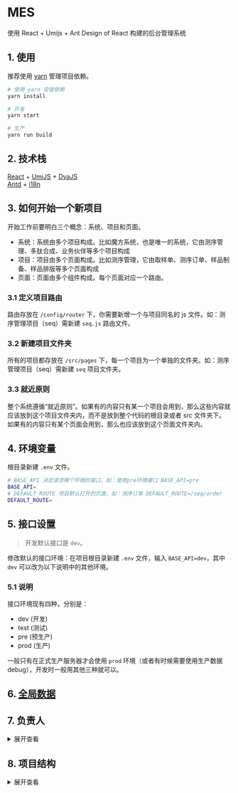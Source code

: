 # MES

使用 React + Umijs + Ant Design of React 构建的后台管理系统

## 1. 使用

推荐使用 [yarn](https://yarn.bootcss.com/) 管理项目依赖。

```bash
# 使用 yarn 安装依赖
yarn install

# 开发
yarn start

# 生产
yarn run build
```

## 2. 技术栈

[React](https://zh-hans.reactjs.org/) + [UmiJS](https://umijs.org/zh/) + [DvaJS](https://dvajs.com/)  
[Antd](https://ant.design/docs/react/introduce-cn) + [i18n](https://github.com/formatjs/react-intl)

## 3. 如何开始一个新项目

开始工作前要明白三个概念：系统、项目和页面。

- 系统：系统由多个项目构成。比如魔方系统，也是唯一的系统，它由测序管理、多肽合成、业务伙伴等多个项目构成
- 项目：项目由多个页面构成。比如测序管理，它由取样单、测序订单、样品制备、样品排版等多个页面构成
- 页面：页面由多个组件构成。每个页面对应一个路由。

### 3.1 定义项目路由

路由存放在 `/config/router` 下，你需要新增一个与项目同名的 js 文件。如：测序管理项目（seq）需新建 `seq.js` 路由文件。

### 3.2 新建项目文件夹

所有的项目都存放在 `/src/pages` 下，每一个项目为一个单独的文件夹。如：测序管理项目（seq）需新建 `seq` 项目文件夹。

### 3.3 就近原则

整个系统遵循“就近原则”。如果有的内容只有某一个项目会用到，那么这些内容就应该放到这个项目文件夹内，而不是放到整个代码的根目录或者 src 文件夹下。如果有的内容只有某个页面会用到，那么也应该放到这个页面文件夹内。

<!-- ## 3.4 命名规范

- `/src/models` 全局数据文件夹下文件命名，比如我负责测序模块（seq），那么你的全局数据文件必须命名为 `seq.js`，每一个大模块为一个文件。
- `/src/api` 接口文件夹下的文件命名，根据后台接口微服务命名，一个微服务为一个文件，多个不同的服务不要放到同一个文件内。比如 `basic` 服务，就是 `basic.js`。 -->

## 4. 环境变量
根目录新建 `.env` 文件。
```bash
# BASE_API 决定请求哪个环境的接口，如：使用pre环境接口 BASE_API=pre
BASE_API=
# DEFAULT_ROUTE 项目默认打开的页面，如：测序订单 DEFAULT_ROUTE=/seq/order
DEFAULT_ROUTE=
```

## 5. 接口设置

> 开发默认接口是 `dev`。

修改默认的接口环境：在项目根目录新建 `.env` 文件，输入 `BASE_API=dev`，其中 `dev` 可以改为以下说明中的其他环境。

### 5.1 说明

接口环境现有四种，分别是：

- dev (开发)
- test (测试)
- pre (预生产)
- prod (生产)

一般只有在正式生产服务器才会使用 `prod` 环境（或者有时候需要使用生产数据 debug），开发时一般用其他三种就可以。

## 6. [全局数据](/docs/全局数据.md)

## 7. 负责人

<details>
<summary>展开查看</summary>
<pre><code>
多肽合成：石雷
业务伙伴：石雷
测序管理：孟禹丞
用户权限：孟禹丞
高通量：
RNA合成：吴贺珍
人事管理：吴贺珍
采购管理：张文惠
系统管理：张文慧
</code></pre>
</details>

## 8. 项目结构

<details>
<summary>展开查看</summary>
<pre>
<code>
|—— config/ 项目配置文件
|   |—— router/ 路由文件夹
|   |   |—— **.js 各模块路由
|   |   |—— index.js 路由入口
|   |
|   |—— config.js 编译时配置文件
|
|—— public/ 静态资源文件
|
|—— src/ 源码
|   |—— api/ 接口文件
|   |   |—— *** 根据后台微服务拆分接口文件
|   |   |—— index.js 接口根模块
|   |
|   |—— assets/ 资源文件（会被webpack打包）
|   |
|   |—— components/ 全局组件
|   |
|   |—— layouts/ 布局
|   |
|   |—— locales/ i18n国际化
|   |
|   |—— models/ 全局数据
|   |
|   |—— pages/ 页面 每个项目大模块一个文件夹，模块下的页面也是一个文件夹，入口都是`index.jsx`，页面内的局部组件都放到页面文件夹的components目录下
|   |   |—— .umi/ 此目录自动生成，不要修改/删除
|   |   |—— seq/ 测序模块
|   |       |—— api/ 项目用到的接口文件
|   |       |—— assets/ 项目用到的静态资源
|   |       |—— components/ 项目公共组件
|   |       |—— locales/ 项目国际化数据
|   |       |—— mock/ 模拟数据
|   |       |—— models/ 项目全局数据
|   |       |
|   |       |—— seq-order/ 测序订单页面
|   |           |—— components/ 页面拆分的组件
|   |           |—— index.jsx 测序订单入口页面
|   |           |—— index.less 测序订单样式
|   |           |—— model.js 测序订单全局数据
|   |
|   |—— utils/ 工具函数
|   |
|   |—— app.js 运行时配置文件
|   |—— global.jsx 项目入口
|   |—— global.less 全局样式
|
|—— .env 环境变量文件（不提交到远程仓库）
|
|—— .gitignore
|
|—— CHANGELOG.md 更新日志 
|
|—— jsconfig.json vscode编辑器JS项目配置
|
|—— package.json npm包文件
|
|—— README.md 项目说明
</code>
</pre>
</details>
